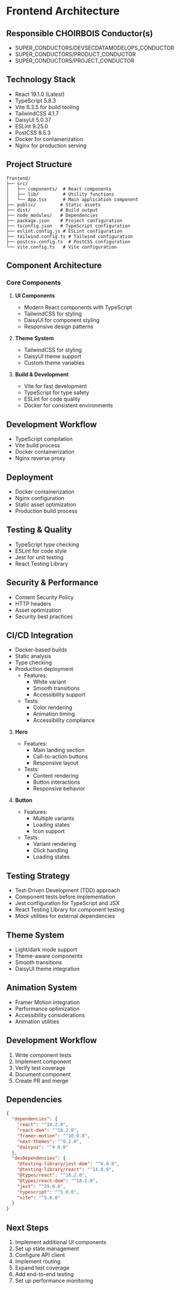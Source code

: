 # Frontend Architecture

## Responsible CHOIRBOIS Conductor(s)
- SUPER_CONDUCTORS/DEVSECDATAMODELOPS_CONDUCTOR
- SUPER_CONDUCTORS/PRODUCT_CONDUCTOR
- SUPER_CONDUCTORS/PROJECT_CONDUCTOR

## Technology Stack
- React 19.1.0 (Latest)
- TypeScript 5.8.3
- Vite 6.3.5 for build tooling
- TailwindCSS 4.1.7
- DaisyUI 5.0.37
- ESLint 9.25.0
- PostCSS 8.5.3
- Docker for containerization
- Nginx for production serving

## Project Structure
```
frontend/
├── src/
│   ├── components/  # React components
│   ├── lib/         # Utility functions
│   └── App.tsx      # Main application component
├── public/         # Static assets
├── dist/           # Build output
├── node_modules/   # Dependencies
├── package.json    # Project configuration
├── tsconfig.json   # TypeScript configuration
├── eslint.config.js # ESLint configuration
├── tailwind.config.ts # Tailwind configuration
├── postcss.config.ts  # PostCSS configuration
└── vite.config.ts   # Vite configuration
```

## Component Architecture

### Core Components
1. **UI Components**
   - Modern React components with TypeScript
   - TailwindCSS for styling
   - DaisyUI for component styling
   - Responsive design patterns

2. **Theme System**
   - TailwindCSS for styling
   - DaisyUI theme support
   - Custom theme variables

3. **Build & Development**
   - Vite for fast development
   - TypeScript for type safety
   - ESLint for code quality
   - Docker for consistent environments

## Development Workflow
- TypeScript compilation
- Vite build process
- Docker containerization
- Nginx reverse proxy

## Deployment
- Docker containerization
- Nginx configuration
- Static asset optimization
- Production build process

## Testing & Quality
- TypeScript type checking
- ESLint for code style
- Jest for unit testing
- React Testing Library

## Security & Performance
- Content Security Policy
- HTTP headers
- Asset optimization
- Security best practices

## CI/CD Integration
- Docker-based builds
- Static analysis
- Type checking
- Production deployment
   - Features:
     - White variant
     - Smooth transitions
     - Accessibility support
   - Tests:
     - Color rendering
     - Animation timing
     - Accessibility compliance

3. **Hero**
   - Features:
     - Main landing section
     - Call-to-action buttons
     - Responsive layout
   - Tests:
     - Content rendering
     - Button interactions
     - Responsive behavior

4. **Button**
   - Features:
     - Multiple variants
     - Loading states
     - Icon support
   - Tests:
     - Variant rendering
     - Click handling
     - Loading states

## Testing Strategy
- Test-Driven Development (TDD) approach
- Component tests before implementation
- Jest configuration for TypeScript and JSX
- React Testing Library for component testing
- Mock utilities for external dependencies

## Theme System
- Light/dark mode support
- Theme-aware components
- Smooth transitions
- DaisyUI theme integration

## Animation System
- Framer Motion integration
- Performance optimization
- Accessibility considerations
- Animation utilities

## Development Workflow
1. Write component tests
2. Implement component
3. Verify test coverage
4. Document component
5. Create PR and merge

## Dependencies
```json
{
  "dependencies": {
    "react": "^18.2.0",
    "react-dom": "^18.2.0",
    "framer-motion": "^10.0.0",
    "next-themes": "^0.2.0",
    "daisyui": "^4.0.0"
  },
  "devDependencies": {
    "@testing-library/jest-dom": "^6.0.0",
    "@testing-library/react": "^14.0.0",
    "@types/react": "^18.2.0",
    "@types/react-dom": "^18.2.0",
    "jest": "^29.0.0",
    "typescript": "^5.0.0",
    "vite": "^5.0.0"
  }
}
```

## Next Steps
1. Implement additional UI components
2. Set up state management
3. Configure API client
4. Implement routing
5. Expand test coverage
6. Add end-to-end testing
7. Set up performance monitoring
